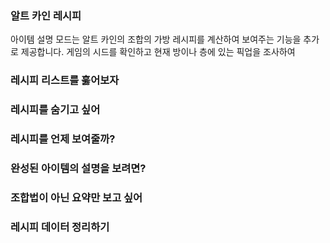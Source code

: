 ### 알트 카인 레시피
아이템 설명 모드는 알트 카인의 조합의 가방 레시피를 계산하여 보여주는 기능을 추가로 제공합니다. 게임의 시드를 확인하고 현재 방이나 층에 있는 픽업을 조사하여 
### 레시피 리스트를 훓어보자
### 레시피를 숨기고 싶어
### 레시피를 언제 보여줄까?
### 완성된 아이템의 설명을 보려면?
### 조합법이 아닌 요약만 보고 싶어
### 레시피 데이터 정리하기